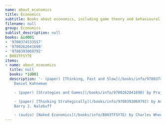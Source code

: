 ```yaml
---
name: about_economics
title: Economics
subtitle: Books about economics, including game theory and behavioural economics
filename: null
group: Economics
sublist_description: null
books: &id001
- '9780374533557'
- '9780262041690'
- '9780393069792'
- B003TFSY7E
items:
- name: about_economics
  title: null
  books: *id001
  description: '- (paper) [Thinking, Fast and Slow](/books/info/9780374533557) by
    Daniel Kahneman

    - (paper) [Strategies and Games](/books/info/9780262041690) by Prajit K. Dutta

    - (paper) [Thinking Strategically](/books/info/9780393069792) by Avinash K. Dixit,
    Barry J. Nalebuff

    - (audio) [Naked Economics](/books/info/B003TFSY7E) by Charles Wheelan'
---
```



